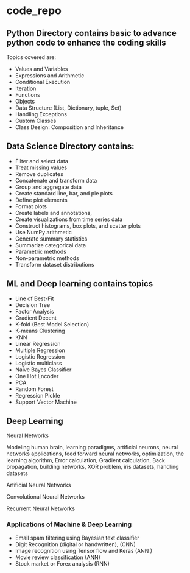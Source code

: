 # code_repo

## **Python Directory contains basic to advance python code to enhance the coding skills**

Topics covered are:

- Values and Variables
- Expressions and Arithmetic
- Conditional Execution
- Iteration
- Functions
- Objects
- Data Structure (List, Dictionary, tuple, Set)
- Handling Exceptions
- Custom Classes
- Class Design: Composition and Inheritance

## **Data Science** **Directory** **contains:** 

- Filter and select data
- Treat missing values 
- Remove duplicates 
- Concatenate and transform data 
- Group and aggregate data 
- Create standard line, bar, and pie plots
- Define plot elements 
- Format plots 
- Create labels and annotations, 
- Create visualizations from time series data
- Construct histograms, box plots, and scatter plots
- Use NumPy arithmetic
- Generate summary statistics 
- Summarize categorical data
- Parametric methods 
- Non-parametric methods 
- Transform dataset distributions 



## ML and Deep learning contains topics

- Line of Best-Fit
- Decision Tree
- Factor Analysis
- Gradient Decent
- K-fold (Best Model Selection)
- K-means Clustering
- KNN
- Linear Regression
- Multiple Regression
- Logistic Regression
- Logistic multiclass
- Naive Bayes Classifier
- One Hot Encoder
- PCA
- Random Forest
- Regression Pickle
- Support Vector Machine 

## Deep Learning

Neural Networks

Modeling human brain, learning paradigms, artificial neurons, neural networks applications, feed forward neural networks, optimization, the learning algorithm, Error calculation, Gradient calculation, Back propagation, building networks, XOR problem, iris datasets, handling datasets

Artificial  Neural Networks 

Convolutional Neural Networks

Recurrent  Neural Networks



### **Applications of Machine & Deep Learning**

- Email spam filtering using Bayesian text classifier 
- Digit Recognition (digital or handwritten), (CNN)
-  Image recognition using Tensor flow and Keras (ANN ) 
- Movie review classification (ANN)
- Stock market   or Forex analysis (RNN) 

 














  